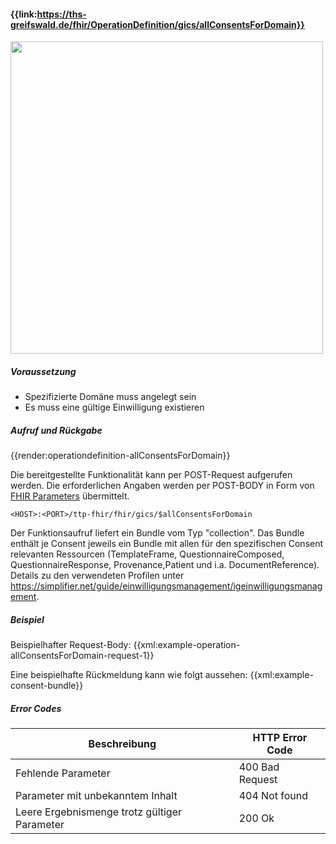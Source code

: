 #### **{{link:https://ths-greifswald.de/fhir/OperationDefinition/gics/allConsentsForDomain}}**

<p align="left">
  <img width="500" src="https://www.ths-greifswald.de/wp-content/uploads/2021/06/fhirgateway-gics.png">
</p>

##### **Voraussetzung** 
- Spezifizierte Domäne muss angelegt sein
- Es muss eine gültige Einwilligung existieren

##### **Aufruf und Rückgabe**
{{render:operationdefinition-allConsentsForDomain}}

Die bereitgestellte Funktionalität kann per POST-Request aufgerufen werden. Die erforderlichen Angaben werden per POST-BODY in Form von [FHIR Parameters](https://www.hl7.org/fhir/parameters.html) übermittelt.

`<HOST>:<PORT>/ttp-fhir/fhir/gics/$allConsentsForDomain`

Der Funktionsaufruf liefert ein Bundle vom Typ "collection". Das Bundle enthält je Consent jeweils ein Bundle mit allen für den spezifischen Consent relevanten Ressourcen (TemplateFrame, QuestionnaireComposed, QuestionnaireResponse, Provenance,Patient und i.a. DocumentReference). Details zu den verwendeten Profilen unter https://simplifier.net/guide/einwilligungsmanagement/igeinwilligungsmanagement. 


##### **Beispiel**
Beispielhafter Request-Body:
{{xml:example-operation-allConsentsForDomain-request-1}}

Eine beispielhafte Rückmeldung kann wie folgt aussehen:
{{xml:example-consent-bundle}}

##### **Error Codes**

| Beschreibung|HTTP Error Code|
--- | --- 
|Fehlende Parameter|400 Bad Request|
|Parameter mit unbekanntem Inhalt|404 Not found|
|Leere Ergebnismenge trotz gültiger Parameter|200 Ok|